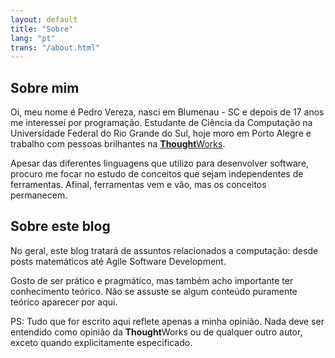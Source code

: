 ```yaml
---
layout: default
title: "Sobre"
lang: "pt"
trans: "/about.html"
---
```

## Sobre mim

Oi, meu nome é Pedro Vereza, nasci em Blumenau - SC e depois de 17 anos me interessei por programação. Estudante de Ciência da Computação na Universidade Federal do Rio Grande do Sul, hoje moro em Porto Alegre e trabalho com pessoas brilhantes na [**Thought**Works][tw].

Apesar das diferentes linguagens que utilizo para desenvolver software, procuro me focar no estudo de conceitos que sejam independentes de ferramentas. Afinal, ferramentas vem e vão, mas os conceitos permanecem.

## Sobre este blog

No geral, este blog tratará de assuntos relacionados a computação: desde posts matemáticos até Agile Software Development.

Gosto de ser prático e pragmático, mas também acho importante ter conhecimento teórico. Não se assuste se algum conteúdo puramente teórico aparecer por aqui.

PS: Tudo que for escrito aqui reflete apenas a minha opinião. Nada deve ser entendido como opinião da **Thought**Works ou de qualquer outro autor, exceto quando explicitamente especificado.

[tw]: https://thoughtworks.com
